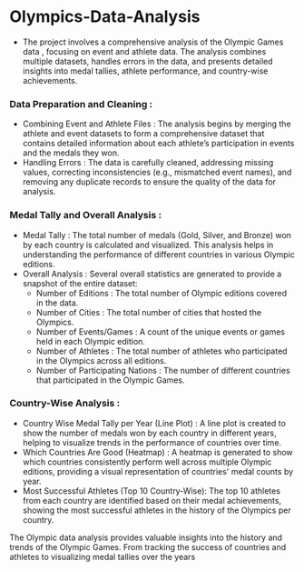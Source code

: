 # Olympics-Data-Analysis
- The project involves a comprehensive analysis of the Olympic Games data , focusing on event and athlete data. The analysis combines multiple datasets, handles errors in the data, and presents detailed insights into medal tallies, athlete performance, and country-wise achievements.

###  Data Preparation and Cleaning : 
- Combining Event and Athlete Files : The analysis begins by merging the athlete and event datasets to form a comprehensive dataset that contains detailed information about each athlete’s participation in events and the medals they won.
- Handling Errors : The data is carefully cleaned, addressing missing values, correcting inconsistencies (e.g., mismatched event names), and removing any duplicate records to ensure the quality of the data for analysis.

###  Medal Tally and Overall Analysis : 
- Medal Tally : The total number of medals (Gold, Silver, and Bronze) won by each country is calculated and visualized. This analysis helps in understanding the performance of different countries in various Olympic editions.
- Overall Analysis : Several overall statistics are generated to provide a snapshot of the entire dataset:
  - Number of Editions : The total number of Olympic editions covered in the data.
  - Number of Cities : The total number of cities that hosted the Olympics.
  - Number of Events/Games : A count of the unique events or games held in each Olympic edition.
  - Number of Athletes : The total number of athletes who participated in the Olympics across all editions.
  - Number of Participating Nations : The number of different countries that participated in the Olympic Games.

###  Country-Wise Analysis : 
- Country Wise Medal Tally per Year (Line Plot) : A line plot is created to show the number of medals won by each country in different years, helping to visualize trends in the performance of countries over time.
- Which Countries Are Good (Heatmap) :  A heatmap is generated to show which countries consistently perform well across multiple Olympic editions, providing a visual representation of countries' medal counts by year.
- Most Successful Athletes (Top 10 Country-Wise): The top 10 athletes from each country are identified based on their medal achievements, showing the most successful athletes in the history of the Olympics per country.


The Olympic data analysis provides valuable insights into the history and trends of the Olympic Games. From tracking the success of countries and athletes to visualizing medal tallies over the years
